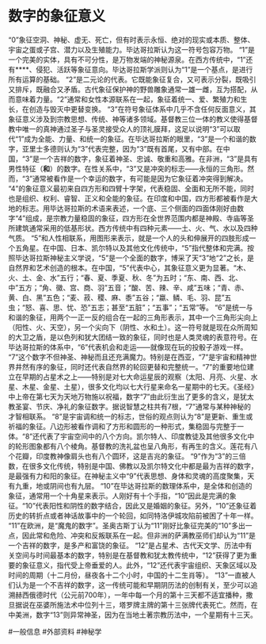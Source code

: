 # 数字的象征意义

“0”象征空洞、神秘、虚无、死亡，但有时表示永恒、绝对的现实或本质、整体、宇宙之蛋或子宫、潜力以及生殖能力。毕达哥拉斯认为这一符号包容万物。
“1”是一个完美的实体，具有不可分性，是万物发端的神秘源泉。在西方传统中，“1”还有****、侵犯、活跃等象征意向。毕达哥拉斯学派则认为“1”是一个基点，是进行所有运算的基础。
“2”是二元论的代表。它既能象征复合，又可表示分裂，既吸引又排斥，既融合又矛盾。古代象征保护神的野兽雕象通常一雄一雌，互为搭配，从而意味着力量。“2”通常和女性本源联系在一起，象征着统一、爱、繁殖力和生长，在创造与毁灭中更替变换。
“3”在符号象征体系中几乎不含任何反面意义，其象征意义涉及到宗教思想、传统、神等诸多领域。基督教三位一体的教义使得基督教中唯一的真神通过圣子与圣灵接受众人的顶礼膜拜，这足以说明“3”可以取代“1”成为全能、力量、和统一的象征。在毕达哥拉斯的眼里，“3”是一个和谐的数字，亚里士多德则认为“3”代表完整，因为“3”既有首尾，又有中部。在中国，“3”是一个吉祥的数字，象征着神圣、忠诚、敬重和高雅。在非洲，“3”是具有男性特征（****和****）的数字。在性关系中，“3”又是冲突的标志——永恒的三角形。然而，“3”通常被看作是一个幸运的数字，有可能是因为它象征着冲突得到解决。
“4”的象征意义最初来自四方形和四臂十字架，代表稳固、全面和无所不能，同时也是组织、权利、睿智、正义和全能的象征。在印度和中国，四方形都被看作是大地的标志。用毕达哥拉斯的术语来表述，一个底、三个侧面的四面体刚好由数字“4”组成，是宗教力量稳固的象征，四方形在全世界范围内都是神殿、寺庙等圣所建筑通常采用的低基形状。西方传统中有四种元素——土、火、气、水以及四种气质。
“5”和人性相联系，用图形来表示，就是一个人的头和伸展开的四肢形成一个五角星。在中国、日本、凯尔特以及其他文化传统中，“5”指代整体和完满。按照毕达哥拉斯神秘主义学说，“5”是一个全面的数字，博采了天“3”地“2”之长，是自然界和艺术创造的根本。在中国，“5”代表中心，其象征意义更为显著。“木、火、土、金、水”五行；“春、夏、季夏、秋、冬”为五时；“东、南、西、北、中”五方；“角、徽、宫、商、羽”五音；“酸、苦、辣、辛、咸”五味；“青、赤、黄、白、黑”五色；“麦、菽、稷、麻、黍”五谷；“蠃、鳞、毛、羽、昆”五虫；“怒、喜、思、忧、恐”五志；甚至“五脏”；“五事”；“五常”等。
“6”是统一与和谐的象征，用两个一正一反的组合在一起的三角形表示，其中一个三角形尖向上（阳性、火、天空），另一个尖向下（阴性、水和土）。这一符号就是现在众所周知的大卫之盾，是以色列和犹大团结一致的象征，同时也是人类灵魂的表意符号。在毕达哥拉斯的体系中，“6”代表机会和走运——就像现在玩的投骰子游戏一样。
“7”这个数字不但神圣、神秘而且还充满魔力。特别是在西亚，“7”是宇宙和精神世界井然有序的象征，同时还代表自然界的轮回更替和完整统一。“7”的重要地位建立在早期的占星术之上——特别是对七大命运星辰的观察（太阳、月亮、火星、水星、木星、金星、土星），很多文化均以七大行星来命名一星期中的七天。《圣经》中上帝在第七天为天地万物施以祝福，数字“7”由此衍生出了更多的含义，是犹太教圣宴、节庆、净礼的象征数字。据说智慧之柱共有7根，“7”通常与某种神秘的才智相联系。
“8”是宇宙调和统一的标志，世俗的观点则认为“8”是更新、重生或祈福的象征。八边形被看作调和了方形和圆形的一种形式，集稳固与完整于一体。“8”还代表了宇宙空间中的八个方向。凯尔特人、印度教徒及其他很多文化中的轮形图象都有八个棱角。基督教的洗礼盆也呈八角形，有再生的含义。莲花有八个花瓣，印度教神像肩头也有八个圆环，这是吉兆的象征。
“9”作为“3”的三倍数，在很多文化传统，特别是中国、佛教以及凯尔特文化中都是最为吉祥的数字，是最强有力和阳的象征。在神秘主义中“9”代表思想、身体和灵魂的高度聚集，天有九重，地或阴间也有九层。
“10”在毕达哥拉斯的数理体系中，是全体和创造的象征，通常用一个十角星来表示。人刚好有十个手指，“10”因此是完满的象征。“10”代表阳性和阴性的数字结合，因此又是婚姻的象征。另外，“10”还象征着历史的转折点或者神话故事中的一个轮回，如同特洛伊城攻陷前被困了十年一样。
“11”在欧洲，是“魔鬼的数字”。圣奥古斯丁认为“11”刚好比象征完美的“10”多出一点，因此常和危险、冲突和反叛联系在一起。但非洲的萨满教巫师们却认为“11”是一个吉祥的数字，是多产和富饶的象征。
“12”是占星术、古代天文学、历法中有关空间与时间最基本的数字，特别是在基督教和犹太教传统中，“12”获得了更为重要的象征意义，指代受上帝垂爱的人。此外，“12”还代表宇宙组织、天象区域以及时间的周期（十二月份，昼夜各十二个小时，中国的十二生肖等）。
“13”一直被人们认为是一个不吉祥的数字，这一传统可能和早期阴历法的创制有关，至少可以追溯赫西俄德时代（公元前700年），一年中每一个月的第十三天都不适宜播种，撒旦据说在巫婆所施法术中位列十三，塔罗牌主牌的第十三张牌代表死亡。然而，在中美洲，数字“13”则异常神圣，因为在当地土著宗教历法中，一个星期有十三天。

#一般信息 #外部资料 #神秘学